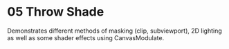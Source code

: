 # 05 Throw Shade

Demonstrates different methods of masking (clip, subviewport), 2D lighting as well as some shader effects using CanvasModulate.